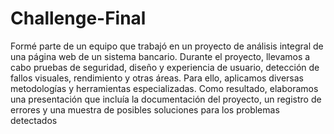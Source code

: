# Challenge-Final
Formé parte de un equipo que trabajó en un proyecto de análisis integral de una página web de un sistema bancario. Durante el proyecto, 
llevamos a cabo pruebas de seguridad, diseño y experiencia de usuario, detección de fallos visuales, rendimiento y otras áreas. 
Para ello, aplicamos diversas metodologías y herramientas especializadas. Como resultado, elaboramos una presentación que incluía la documentación del proyecto, 
un registro de errores y una muestra de posibles soluciones para los problemas detectados
